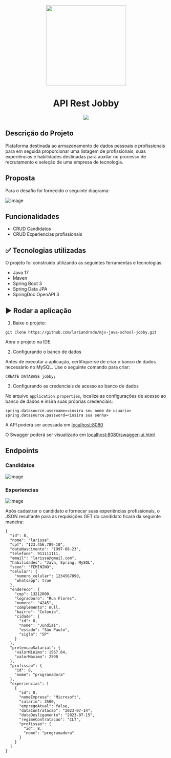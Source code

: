 <div align="center">
    <img src="https://github.com/lariandrade/mjv-java-school-jobby/assets/44838761/649eac87-ed6f-4975-b95f-1599d47c2338" weight="350" height="250"/>
    <h1 align="center">API Rest Jobby</h1>
</div>
<div align="center">
<img src="http://img.shields.io/static/v1?label=STATUS&message=FINALIZADO&color=GREEN&style=for-the-badge"/>
</div>

## Descrição do Projeto
Plataforma destinada ao armazenamento de dados pessoais e profissionais para em seguida proporcionar uma listagem de profissionais, suas experiências e habilidades destinadas para auxilar no processo de recrutamento e seleção de uma empresa de tecnologia. 

## Proposta
Para o desafio foi fornecido o seguinte diagrama:

![image](https://github.com/lariandrade/mjv-java-school-jobby/assets/44838761/c86dbf69-7499-4fbf-98c4-df6001820aa3)

## Funcionalidades
- CRUD Candidatos
- CRUD Experiencias profissionais

## ✅ Tecnologias utilizadas

O projeto foi construído utilizando as seguintes ferramentas e tecnologias:

- Java 17
- Maven
- Spring Boot 3
- Spring Data JPA
- SpringDoc OpenAPI 3


## ▶️ Rodar a aplicação
1. Baixe o projeto:
```
git clone https://github.com/lariandrade/mjv-java-school-jobby.git
```
Abra o projeto na IDE.

2. Configurando o banco de dados

Antes de executar a aplicação, certifique-se de criar o banco de dados necessário no MySQL. Use o seguinte comando para criar:
```
CREATE DATABASE jobby;
```
3. Configurando as credenciais de acesso ao banco de dados

No arquivo `application.properties`, localize as configurações de acesso ao banco de dados e insira suas próprias credenciais:
```
spring.datasource.username=<insira seu nome de usuario>
spring.datasource.password=<insira sua senha>
```

A API poderá ser acessada em [localhost:8080](http://localhost:8080)

O Swagger poderá ser visualizado em [localhost:8080/swagger-ui.html](http://localhost:8080/swagger-ui.html)

## Endpoints

### Candidatos
![image](https://github.com/lariandrade/mjv-java-school-jobby/assets/44838761/7eed12d4-b078-446f-ba7f-c01746a65dc9)

### Experiencias
![image](https://github.com/lariandrade/mjv-java-school-jobby/assets/44838761/18aad81c-2c7b-4e9a-8568-8cc2ce4978e4)

Após cadastrar o candidato e fornecer suas experiências profissionais, o JSON resultante para as requisições GET do candidato ficará da seguinte maneira:

```
{
  "id": 8,
  "nome": "larissa",
  "cpf": "123.456.789-10",
  "dataNascimento": "1997-08-23",
  "telefone": 911111111,
  "email": "larissa@gmail.com",
  "habilidades": "Java, Spring, MySQL",
  "sexo": "FEMININO",
  "celular": {
    "numero_celular": 1234567890,
    "whatsapp": true
  },
  "endereco": {
    "cep": 13212000,
    "logradouro": "Rua Flores",
    "numero": "4245",
    "complemento": null,
    "bairro": "Colonia",
    "cidade": {
      "id": 8,
      "nome": "Jundiaí",
      "estado": "São Paulo",
      "sigla": "SP"
    }
  },
  "pretencaoSalarial": {
    "valorMinimo": 1567.64,
    "valorMaximo": 2500
  },
  "profissao": {
    "id": 8,
    "nome": "programadora"
  },
  "experiencias": [
    {
      "id": 8,
      "nomeEmpresa": "Microsoft",
      "salario": 3500,
      "empregoAtual": false,
      "dataContratacao": "2023-07-14",
      "dataDesligamento": "2023-07-15",
      "regimeContratacao": "CLT",
      "profissao": {
        "id": 8,
        "nome": "programadora"
      }
    }
  ]
}

```

